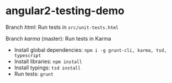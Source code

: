 # angular2-testing-demo

Branch _html_: Run tests in `src/unit-tests.html`

Branch _karma_ (master): Run tests in Karma

* Install global dependencies: `npm i -g grunt-cli, karma, tsd, typescript`
* Install libraries: `npm install`
* Install typings: `tsd install`
* Run tests: `grunt`
